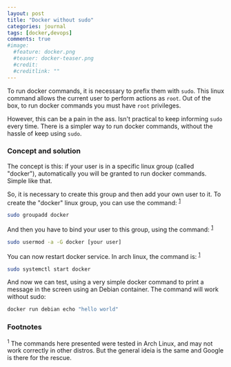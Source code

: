```yaml
---
layout: post
title: "Docker without sudo"
categories: journal
tags: [docker,devops]
comments: true
#image:
  #feature: docker.png
  #teaser: docker-teaser.png
  #credit:
  #creditlink: ""
---
```


To run docker commands, it is necessary to prefix them with `sudo`. This linux command allows the current user to perform actions as `root`. Out of the box, to run docker commands you must have `root` privileges.

However, this can be a pain in the ass. Isn't practical to keep informing `sudo` every time. There is a simpler way to run docker commands, without the hassle of keep using `sudo`.

### Concept and solution

The concept is this: if your user is in a specific linux group (called "docker"), automatically you will be granted to run docker commands. Simple like that.

So, it is necessary to create this group and then add your own user to it. To create the "docker" linux group, you can use the command: <sup>[1](#s1)</sup>

```bash
sudo groupadd docker
```

And then you have to bind your user to this group, using the command: <sup>[1](#s1)</sup>

```bash
sudo usermod -a -G docker [your user]
```

You can now restart docker service. In arch linux, the command is: <sup>[1](#s1)</sup>

```bash
sudo systemctl start docker
```

And now we can test, using a very simple docker command to print a message in the screen using an Debian container. The command will work without sudo:
```bash
docker run debian echo "hello world"
```

### Footnotes

<sup id="s1">1</sup> The commands here presented were tested in Arch Linux, and may not work correctly in other distros. But the general ideia is the same and Google is there for the rescue.
